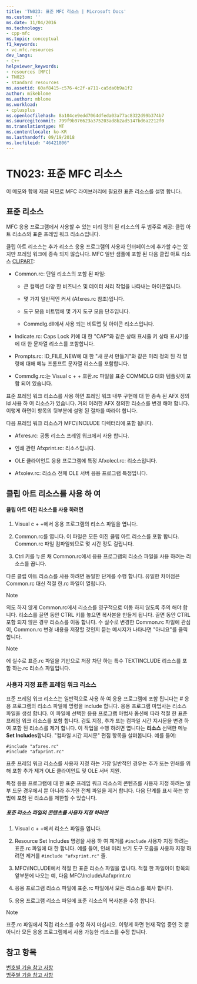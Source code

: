 ```yaml
---
title: 'TN023: 표준 MFC 리소스 | Microsoft Docs'
ms.custom: ''
ms.date: 11/04/2016
ms.technology:
- cpp-mfc
ms.topic: conceptual
f1_keywords:
- vc.mfc.resources
dev_langs:
- C++
helpviewer_keywords:
- resources [MFC]
- TN023
- standard resources
ms.assetid: 60af8415-c576-4c2f-a711-ca5da0b9a1f2
author: mikeblome
ms.author: mblome
ms.workload:
- cplusplus
ms.openlocfilehash: 8a104ce9edd7064dfeda03a77ac8322d99b374b7
ms.sourcegitcommit: 799f9b976623a375203ad8b2ad5147bd6a2212f0
ms.translationtype: MT
ms.contentlocale: ko-KR
ms.lasthandoff: 09/19/2018
ms.locfileid: "46421806"
---
```

# <a name="tn023-standard-mfc-resources"></a>TN023: 표준 MFC 리소스

이 메모와 함께 제공 되므로 MFC 라이브러리에 필요한 표준 리소스를 설명 합니다.

## <a name="standard-resources"></a>표준 리소스

MFC 응용 프로그램에서 사용할 수 있는 미리 정의 된 리소스의 두 범주로 제공: 클립 아트 리소스와 표준 프레임 워크 리소스입니다.

클립 아트 리소스는 추가 리소스 응용 프로그램의 사용자 인터페이스에 추가할 수는 있지만 프레임 워크에 종속 되지 않습니다. MFC 일반 샘플에 포함 된 다음 클립 아트 리소스 [CLIPART](../visual-cpp-samples.md):

- Common.rc: 단일 리소스의 포함 된 파일:

   - 큰 컬렉션 다양 한 비즈니스 및 데이터 처리 작업을 나타내는 아이콘입니다.

   - 몇 가지 일반적인 커서 (Afxres.rc 참조)입니다.

   - 도구 모음 비트맵에 몇 가지 도구 모음 단추입니다.

   - Commdlg.dll에서 사용 되는 비트맵 및 아이콘 리소스입니다.

- Indicate.rc: Caps Lock 키에 대 한 "CAP"와 같은 상태 표시줄 키 상태 표시기를에 대 한 문자열 리소스를 포함합니다.

- Prompts.rc: ID_FILE_NEW에 대 한 "새 문서 만들기"와 같은 미리 정의 된 각 명령에 대해 메뉴 프롬프트 문자열 리소스를 포함합니다.

- Commdlg.rc:는 Visual c + + 호환.rc 파일을 표준 COMMDLG 대화 템플릿이 포함 되어 있습니다.

표준 프레임 워크 리소스를 사용 하면 프레임 워크 내부 구현에 대 한 종속 된 AFX 정의 Id 사용 하 여 리소스가 있습니다. 거의 이러한 AFX 정의한 리소스를 변경 해야 합니다. 이렇게 하면이 항목의 뒷부분에 설명 된 절차를 따라야 합니다.

다음 프레임 워크 리소스가 MFC\INCLUDE 디렉터리에 포함 됩니다.

- Afxres.rc: 공통 리소스 프레임 워크에서 사용 합니다.

- 인쇄 관련 Afxprint.rc: 리소스입니다.

- OLE 클라이언트 응용 프로그램에 특정 Afxolecl.rc: 리소스입니다.

- Afxolev.rc: 리소스 전체 OLE 서버 응용 프로그램 특정입니다.

## <a name="using-clip-art-resources"></a>클립 아트 리소스를 사용 하 여

#### <a name="to-use-a-clip-art-binary-resource"></a>클립 아트 이진 리소스를 사용 하려면

1. Visual c + +에서 응용 프로그램의 리소스 파일을 엽니다.

1. Common.rc를 엽니다. 이 파일은 모든 이진 클립 아트 리소스를 포함 합니다. Common.rc 파일 컴파일되므로 몇 시간 정도 걸립니다.

1. Ctrl 키를 누른 채 Common.rc에서 응용 프로그램의 리소스 파일을 사용 하려는 리소스를 끕니다.

다른 클립 아트 리소스를 사용 하려면 동일한 단계를 수행 합니다. 유일한 차이점은 Common.rc 대신 적절 한.rc 파일이 열립니다.

> [!NOTE]
>  의도 하지 않게 Common.rc에서 리소스를 영구적으로 이동 하지 않도록 주의 해야 합니다. 리소스를 끌면 동안 CTRL 키를 놓으면 복사본을 만들게 됩니다. 끌면 동안 CTRL 포함 되지 않은 경우 리소스를 이동 합니다. 수 실수로 변경한 Common.rc 파일에 관심이, Common.rc 변경 내용을 저장할 것인지 묻는 메시지가 나타나면 "아니요"를 클릭 합니다.

> [!NOTE]
>  에 실수로 표준.rc 파일을 기반으로 저장 차단 하는 특수 TEXTINCLUDE 리소스를 포함 하는.rc 리소스 파일입니다.

### <a name="customizing-standard-framework-resources"></a>사용자 지정 표준 프레임 워크 리소스

표준 프레임 워크 리소스는 일반적으로 사용 하 여 응용 프로그램에 포함 됩니다는 # 응용 프로그램의 리소스 파일에 명령을 include 합니다. 응용 프로그램 마법사는 리소스 파일을 생성 합니다. 이 파일에 선택한 응용 프로그램 마법사 옵션에 따라 적절 한 표준 프레임 워크 리소스를 포함 합니다. 검토 지정, 추가 또는 컴파일 시간 지시문을 변경 하 여 포함 된 리소스를 제거 합니다. 이 작업을 수행 하려면 엽니다는 **리소스** 선택한 메뉴 **Set Includes**합니다. "컴파일 시간 지시문" 편집 항목을 살펴봅니다. 예를 들어:

```
#include "afxres.rc"
#include "afxprint.rc"
```

표준 프레임 워크 리소스를 사용자 지정 하는 가장 일반적인 경우는 추가 또는 인쇄를 위해 포함 추가 제거 OLE 클라이언트 및 OLE 서버 지원.

특정 응용 프로그램에 대 한 표준 프레임 워크 리소스의 콘텐츠를 사용자 지정 하려는 일부 드문 경우에서 뿐 아니라 추가한 전체 파일을 제거 합니다. 다음 단계를 표시 하는 방법에 포함 된 리소스를 제한할 수 있습니다.

##### <a name="to-customize-the-contents-of-a-standard-resource-file"></a>표준 리소스 파일의 콘텐츠를 사용자 지정 하려면

1. Visual c + +에서 리소스 파일을 엽니다.

1. Resource Set Includes 명령을 사용 하 여 제거를 `#include` 사용자 지정 하려는 표준.rc 파일에 대 한 합니다. 예를 들어, 인쇄 미리 보기 도구 모음을 사용자 지정 하려면 제거를 `#include "afxprint.rc"` 줄.

1. MFC\INCLUDE에서 적절 한 표준 리소스 파일을 엽니다. 적절 한 파일이이 항목의 앞부분에 나오는 예, 다음 MFC\Include\Aafxprint.rc

1. 응용 프로그램 리소스 파일에 표준.rc 파일에서 모든 리소스를 복사 합니다.

1. 응용 프로그램 리소스 파일에 표준 리소스의 복사본을 수정 합니다.

> [!NOTE]
>  표준.rc 파일에서 직접 리소스를 수정 하지 마십시오. 이렇게 하면 현재 작업 중인 것 뿐 아니라 모든 응용 프로그램에서 사용 가능한 리소스를 수정 합니다.

## <a name="see-also"></a>참고 항목

[번호별 기술 참고 사항](../mfc/technical-notes-by-number.md)<br/>
[범주별 기술 참고 사항](../mfc/technical-notes-by-category.md)

